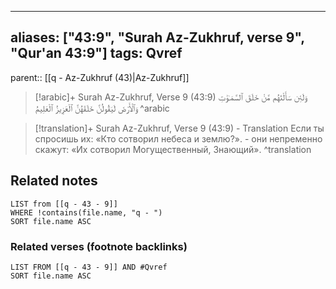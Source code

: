 
---
aliases: ["43:9", "Surah Az-Zukhruf, verse 9", "Qur'an 43:9"]
tags: Qvref
---

parent:: [[q - Az-Zukhruf (43)|Az-Zukhruf]]

> [!arabic]+ Surah Az-Zukhruf, Verse 9 (43:9)
> <span class="quran-arabic">وَلَئِن سَأَلْتَهُم مَّنْ خَلَقَ ٱلسَّمَـٰوَٰتِ وَٱلْأَرْضَ لَيَقُولُنَّ خَلَقَهُنَّ ٱلْعَزِيزُ ٱلْعَلِيمُ</span>
^arabic

> [!translation]+ Surah Az-Zukhruf, Verse 9 (43:9) - Translation
> Если ты спросишь их: «Кто сотворил небеса и землю?». - они непременно скажут: «Их сотворил Могущественный, Знающий».
^translation



## Related notes
```dataview
LIST from [[q - 43 - 9]]
WHERE !contains(file.name, "q - ")
SORT file.name ASC
```

### Related verses (footnote backlinks)
```dataview
LIST FROM [[q - 43 - 9]] AND #Qvref
SORT file.name ASC
```

